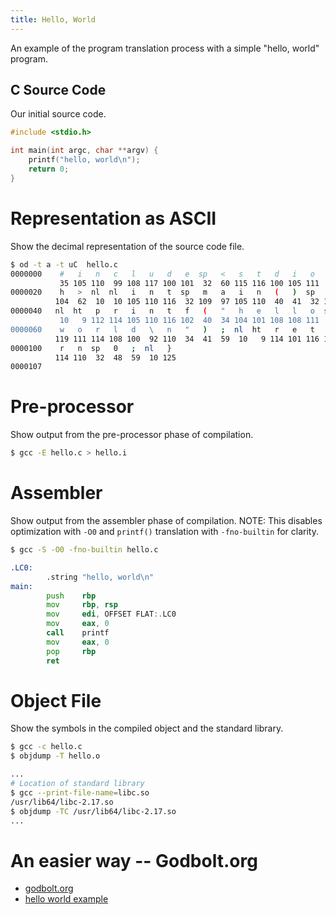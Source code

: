 ```yaml
---
title: Hello, World
---
```

An example of the program translation process with a simple "hello, world" program.
<!--more-->

## C Source Code

Our initial source code.

```c
#include <stdio.h>

int main(int argc, char **argv) {
    printf("hello, world\n");
    return 0;
}

```

# Representation as ASCII

Show the decimal representation of the source code file.

```bash
$ od -t a -t uC  hello.c
0000000    #   i   n   c   l   u   d   e  sp   <   s   t   d   i   o   .
           35 105 110  99 108 117 100 101  32  60 115 116 100 105 111  46
0000020    h   >  nl  nl   i   n   t  sp   m   a   i   n   (   )  sp   {
          104  62  10  10 105 110 116  32 109  97 105 110  40  41  32 123
0000040   nl  ht   p   r   i   n   t   f   (   "   h   e   l   l   o  sp
           10   9 112 114 105 110 116 102  40  34 104 101 108 108 111  32
0000060    w   o   r   l   d   \   n   "   )   ;  nl  ht   r   e   t   u
          119 111 114 108 100  92 110  34  41  59  10   9 114 101 116 117
0000100    r   n  sp   0   ;  nl   }
          114 110  32  48  59  10 125
0000107
```

# Pre-processor

Show output from the pre-processor phase of compilation.

```bash
$ gcc -E hello.c > hello.i
```

# Assembler

Show output from the assembler phase of compilation. NOTE: This disables optimization with `-O0` and `printf()` translation with `-fno-builtin` for clarity.

```bash
$ gcc -S -O0 -fno-builtin hello.c
```

```asm
.LC0:
        .string "hello, world\n"
main:
        push    rbp
        mov     rbp, rsp
        mov     edi, OFFSET FLAT:.LC0
        mov     eax, 0
        call    printf
        mov     eax, 0
        pop     rbp
        ret
```

# Object File

Show the symbols in the compiled object and the standard library.

```bash
$ gcc -c hello.c
$ objdump -T hello.o

...
# Location of standard library
$ gcc --print-file-name=libc.so
/usr/lib64/libc-2.17.so
$ objdump -TC /usr/lib64/libc-2.17.so
...
```


# An easier way -- Godbolt.org

* [godbolt.org](https://godbolt.org)
* [hello world example](https://godbolt.org/z/uFFa_F)


